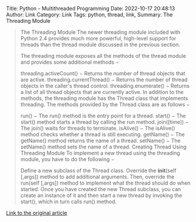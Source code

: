 Title: Python - Multithreaded Programming
Date: 2022-10-17 20:48:13
Author: Link
Category: Link
Tags: python, thread, link, 
Summary: The Threading Module

> The Threading Module
> The newer threading module included with Python 2.4 provides much more powerful, high-level support for threads than the thread module discussed in the previous section.
> 
> The threading module exposes all the methods of the thread module and provides some additional methods −
> 
> threading.activeCount() − Returns the number of thread objects that are active.
> threading.currentThread() − Returns the number of thread objects in the caller's thread control.
> threading.enumerate() − Returns a list of all thread objects that are currently active.
> In addition to the methods, the threading module has the Thread class that implements threading. The methods provided by the Thread class are as follows −
> 
> run() − The run() method is the entry point for a thread.
> start() − The start() method starts a thread by calling the run method.
> join([time]) − The join() waits for threads to terminate.
> isAlive() − The isAlive() method checks whether a thread is still executing.
> getName() − The getName() method returns the name of a thread.
> setName() − The setName() method sets the name of a thread.
> Creating Thread Using Threading Module
> To implement a new thread using the threading module, you have to do the following −
> 
> Define a new subclass of the Thread class.
> Override the __init__(self [,args]) method to add additional arguments.
> Then, override the run(self [,args]) method to implement what the thread should do when started.
> Once you have created the new Thread subclass, you can create an instance of it and then start a new thread by invoking the start(), which in turn calls run() method.

[Link to the original article](https://www.tutorialspoint.com/python/python_multithreading.htm)
